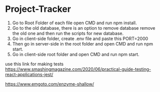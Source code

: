 # Project-Tracker

1. Go to Root Folder of each file open CMD and run npm install. 
2. Go to the old database, there is an option to remove database remove the old one and then run the scripts for new database.
3. Go in client-side folder, create .env file and paste this
   PORT=2000
4. Then go in server-side in the root folder and open CMD and run npm start.
5. Go in client-side  root folder and open CMD and run npm start.

use this link for making tests
https://www.smashingmagazine.com/2020/06/practical-guide-testing-react-applications-jest/

https://www.emgoto.com/enzyme-shallow/
